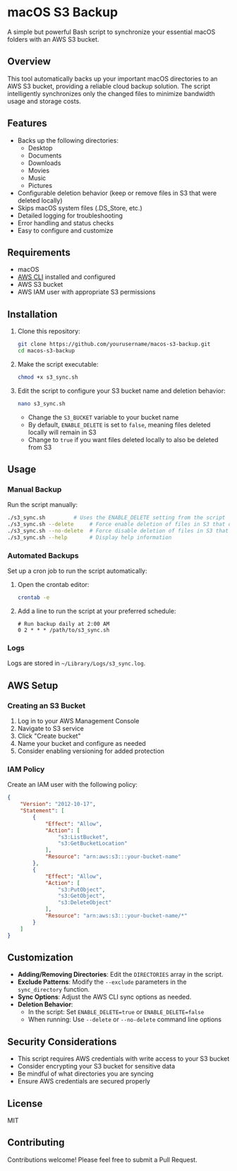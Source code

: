 # macOS S3 Backup

A simple but powerful Bash script to synchronize your essential macOS folders with an AWS S3 bucket.

## Overview

This tool automatically backs up your important macOS directories to an AWS S3 bucket, providing a reliable cloud backup solution. The script intelligently synchronizes only the changed files to minimize bandwidth usage and storage costs.

## Features

- Backs up the following directories:
  - Desktop
  - Documents
  - Downloads
  - Movies
  - Music
  - Pictures
- Configurable deletion behavior (keep or remove files in S3 that were deleted locally)
- Skips macOS system files (.DS_Store, etc.)
- Detailed logging for troubleshooting
- Error handling and status checks
- Easy to configure and customize

## Requirements

- macOS
- [AWS CLI](https://aws.amazon.com/cli/) installed and configured
- AWS S3 bucket
- AWS IAM user with appropriate S3 permissions

## Installation

1. Clone this repository:
   ```bash
   git clone https://github.com/yourusername/macos-s3-backup.git
   cd macos-s3-backup
   ```

2. Make the script executable:
   ```bash
   chmod +x s3_sync.sh
   ```

3. Edit the script to configure your S3 bucket name and deletion behavior:
   ```bash
   nano s3_sync.sh
   ```
   - Change the `S3_BUCKET` variable to your bucket name
   - By default, `ENABLE_DELETE` is set to `false`, meaning files deleted locally will remain in S3
   - Change to `true` if you want files deleted locally to also be deleted from S3

## Usage

### Manual Backup

Run the script manually:

```bash
./s3_sync.sh         # Uses the ENABLE_DELETE setting from the script
./s3_sync.sh --delete     # Force enable deletion of files in S3 that don't exist locally
./s3_sync.sh --no-delete  # Force disable deletion of files in S3 that don't exist locally
./s3_sync.sh --help       # Display help information
```

### Automated Backups

Set up a cron job to run the script automatically:

1. Open the crontab editor:
   ```bash
   crontab -e
   ```

2. Add a line to run the script at your preferred schedule:
   ```
   # Run backup daily at 2:00 AM
   0 2 * * * /path/to/s3_sync.sh
   ```

### Logs

Logs are stored in `~/Library/Logs/s3_sync.log`.

## AWS Setup

### Creating an S3 Bucket

1. Log in to your AWS Management Console
2. Navigate to S3 service
3. Click "Create bucket"
4. Name your bucket and configure as needed
5. Consider enabling versioning for added protection

### IAM Policy

Create an IAM user with the following policy:

```json
{
    "Version": "2012-10-17",
    "Statement": [
        {
            "Effect": "Allow",
            "Action": [
                "s3:ListBucket",
                "s3:GetBucketLocation"
            ],
            "Resource": "arn:aws:s3:::your-bucket-name"
        },
        {
            "Effect": "Allow",
            "Action": [
                "s3:PutObject",
                "s3:GetObject",
                "s3:DeleteObject"
            ],
            "Resource": "arn:aws:s3:::your-bucket-name/*"
        }
    ]
}
```

## Customization

- **Adding/Removing Directories**: Edit the `DIRECTORIES` array in the script.
- **Exclude Patterns**: Modify the `--exclude` parameters in the `sync_directory` function.
- **Sync Options**: Adjust the AWS CLI sync options as needed.
- **Deletion Behavior**:
  - In the script: Set `ENABLE_DELETE=true` or `ENABLE_DELETE=false`
  - When running: Use `--delete` or `--no-delete` command line options

## Security Considerations

- This script requires AWS credentials with write access to your S3 bucket
- Consider encrypting your S3 bucket for sensitive data
- Be mindful of what directories you are syncing
- Ensure AWS credentials are secured properly

## License

MIT

## Contributing

Contributions welcome! Please feel free to submit a Pull Request.